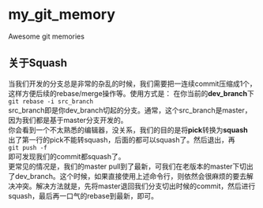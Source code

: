 # my_git_memory
Awesome git memories

## 关于Squash  
当我们开发的分支总是非常的杂乱的时候，我们需要把一连续commit压缩成1个，这样方便后续的rebase/merge操作等。使用方式是：
在你当前的**dev_branch**下    
```git rebase -i src_branch```  
src_branch即是你dev_branch切起的分支。通常，这个src_branch是master，因为我们都是基于master分支开发的。  
你会看到一个不太熟悉的编辑器，没关系，我们的目的是将**pick**转换为**squash**  
出了第一行的pick不能转squash，后面的都可以squash了。然后退出，再  
```git push -f```  
即可发现我们的commit都squash了。  
更常见的情况是，我们的master pull到了最新，可我们在老版本的master下切出了dev_branch。这个时候，如果直接使用上述命令行，则依然会很麻烦的要去解决冲突。解决方法就是，先将master退回我们分支切出时候的commit，然后进行squash，最后再一口气的rebase到最新，即可。  
